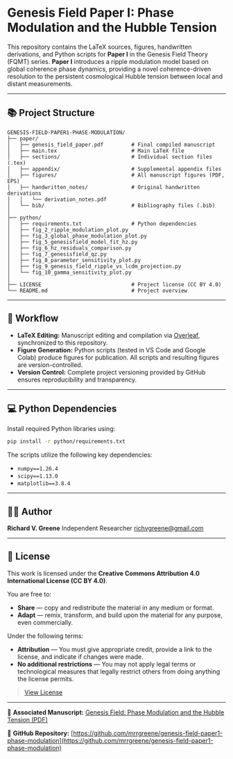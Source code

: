 # Genesis Field Paper I: Phase Modulation and the Hubble Tension

This repository contains the LaTeX sources, figures, handwritten derivations, and Python scripts for **Paper I** in the Genesis Field Theory (FQMT) series. **Paper I** introduces a ripple modulation model based on global coherence phase dynamics, providing a novel coherence-driven resolution to the persistent cosmological Hubble tension between local and distant measurements.

---

## 📚 Project Structure

```
GENESIS-FIELD-PAPER1-PHASE-MODULATION/
├── paper/
│   ├── genesis_field_paper.pdf         # Final compiled manuscript
│   ├── main.tex                        # Main LaTeX file
│   ├── sections/                       # Individual section files (.tex)
│   ├── appendix/                       # Supplemental appendix files
│   ├── figures/                        # All manuscript figures (PDF, EPS)
│   ├── handwritten_notes/              # Original handwritten derivations
│   │   └── derivation_notes.pdf
│   └── bib/                            # Bibliography files (.bib)
│
├── python/
│   ├── requirements.txt                # Python dependencies
│   ├── fig_2_ripple_modulation_plot.py
│   ├── fig_3_global_phase_modulation_plot.py
│   ├── fig_5_genesisfield_model_fit_hz.py
│   ├── fig_6_hz_residuals_comparison.py
│   ├── fig_7_genesisfield_qz.py
│   ├── fig_8_parameter_sensitivity_plot.py
│   ├── fig_9_genesis_field_ripple_vs_lcdm_projection.py
│   └── fig_10_gamma_sensitivity_plot.py
│
├── LICENSE                             # Project license (CC BY 4.0)
└── README.md                           # Project overview
```

---

## 🚀 Workflow

* **LaTeX Editing:** Manuscript editing and compilation via [Overleaf](https://overleaf.com), synchronized to this repository.
* **Figure Generation:** Python scripts (tested in VS Code and Google Colab) produce figures for publication. All scripts and resulting figures are version-controlled.
* **Version Control:** Complete project versioning provided by GitHub ensures reproducibility and transparency.

---

## 💻 Python Dependencies

Install required Python libraries using:

```bash
pip install -r python/requirements.txt
```

The scripts utilize the following key dependencies:

* `numpy==1.26.4`
* `scipy==1.13.0`
* `matplotlib==3.8.4`

---

## 🧑‍💻 Author

**Richard V. Greene**
Independent Researcher
[richvgreene@gmail.com](mailto:richvgreene@gmail.com)

---

## 📜 License

This work is licensed under the **Creative Commons Attribution 4.0 International License (CC BY 4.0)**.

You are free to:

* **Share** — copy and redistribute the material in any medium or format.
* **Adapt** — remix, transform, and build upon the material for any purpose, even commercially.

Under the following terms:

* **Attribution** — You must give appropriate credit, provide a link to the license, and indicate if changes were made.
* **No additional restrictions** — You may not apply legal terms or technological measures that legally restrict others from doing anything the license permits.

> [View License](https://creativecommons.org/licenses/by/4.0/)

---

🔗 **Associated Manuscript:** [Genesis Field: Phase Modulation and the Hubble Tension (PDF)](paper/genesis_field_paper.pdf)

🔗 **GitHub Repository:** [https://github.com/mrrgreene/genesis-field-paper1-phase-modulation](https://github.com/mrrgreene/genesis-field-paper1-phase-modulation)
